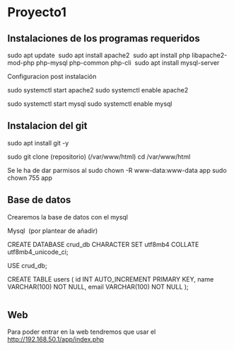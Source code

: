 # Proyecto1

## Instalaciones de los programas requeridos

sudo apt update
<img>
sudo apt install apache2
<img>
sudo apt install php libapache2-mod-php php-mysql php-common php-cli
<img>
sudo apt install mysql-server
<img>

Configuracion post instalación

sudo systemctl start apache2
sudo systemctl enable apache2
<img>

sudo systemctl start mysql
sudo systemctl enable mysql
<img>

## Instalacion del git

sudo apt install git -y
<img>

sudo git clone (repositorio) (/var/www/html)
cd /var/www/html
<img>

Se le ha de dar parmisos al 
sudo chown -R www-data:www-data app
sudo chown 755 app
<img>

## Base de datos

Crearemos la base de datos con el mysql

Mysql
<img> (por plantear de añadir)

CREATE DATABASE crud_db CHARACTER SET utf8mb4 COLLATE utf8mb4_unicode_ci;

USE crud_db;

CREATE TABLE users (
    id INT AUTO_INCREMENT PRIMARY KEY,
    name VARCHAR(100) NOT NULL,
    email VARCHAR(100) NOT NULL
);

<img>

## Web
Para poder entrar en la web tendremos que usar el 
http://192.168.50.1/app/index.php
<img>
